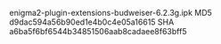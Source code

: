 enigma2-plugin-extensions-budweiser-6.2.3g.ipk
MD5 d9dac594a56b90ed1e4b0c4e05a16615
SHA a6ba5f6bf6544b34851506aab8cadaee8f63bff5

